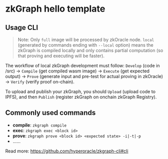 # zkGraph hello template

## Usage CLI

> Note: Only `full` image will be processed by zkOracle node. `local` (generated by commands ending with `--local` option) means the zkGraph is compiled locally and only contains partial computation (so that proving and executing will be faster).

The workflow of local zkGraph development must follow: `Develop` (code in /src) -> `Compile` (get compiled wasm image) -> `Execute` (get expected output) -> `Prove` (generate input and pre-test for actual proving in zkOracle) -> `Verify` (verify proof on-chain).

To upload and publish your zkGraph, you should `Upload` (upload code to IPFS), and then `Publish` (register zkGraph on onchain zkGraph Registry).

## Commonly used commands

- **compile**: `zkgraph compile`
- **exec**: `zkgraph exec <block id>`
- **prove**: `zkgraph prove <block id> <expected state> -i|-t|-p`  
- ……

Read more: https://github.com/hyperoracle/zkgraph-cli#cli
